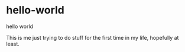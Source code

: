 # hello-world
hello world

This is me just trying to do stuff for the first time in my life, hopefully at least.
